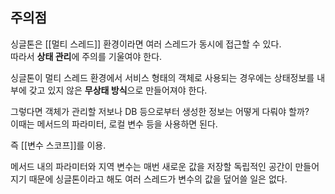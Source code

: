 


## 주의점
싱글톤은 [[멀티 스레드]] 환경이라면 여러 스레드가 동시에 접근할 수 있다.  
따라서 **상태 관리**에 주의를 기울여야 한다.

싱글톤이 멀티 스레드 환경에서 서비스 형태의 객체로 사용되는 경우에는 상태정보를 내부에 갖고 있지 않은 **무상태 방식**으로 만들어져야 한다.

그렇다면 객체가 관리할 저보나 DB 등으로부터 생성한 정보는 어떻게 다뤄야 할까?  
이때는 메서드의 파라미터, 로컬 변수 등을 사용하면 된다.  

즉 [[변수 스코프]]를 이용.

메서드 내의 파라미터와 지역 변수는 매번 새로운 값을 저장할 독립적인 공간이 만들어지기 때문에 싱글톤이라고 해도 여러 스레드가 변수의 값을 덮어쓸 일은 없다. 

